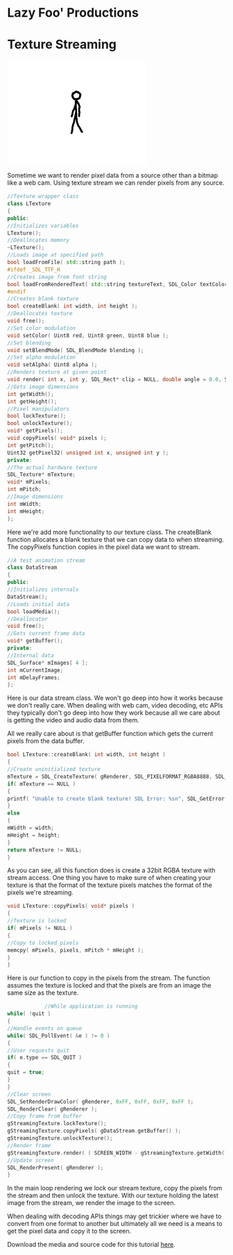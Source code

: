 # Lazy Foo' Productions


# Texture Streaming

![](images/preview-39.png)



Sometime we want to render pixel data from a source other than a bitmap like a web cam. Using texture stream we can render pixels from any source.
```cpp
//Texture wrapper class
class LTexture
{
public:
//Initializes variables
LTexture();
//Deallocates memory
~LTexture();
//Loads image at specified path
bool loadFromFile( std::string path );
#ifdef _SDL_TTF_H
//Creates image from font string
bool loadFromRenderedText( std::string textureText, SDL_Color textColor );
#endif
//Creates blank texture
bool createBlank( int width, int height );
//Deallocates texture
void free();
//Set color modulation
void setColor( Uint8 red, Uint8 green, Uint8 blue );
//Set blending
void setBlendMode( SDL_BlendMode blending );
//Set alpha modulation
void setAlpha( Uint8 alpha );
//Renders texture at given point
void render( int x, int y, SDL_Rect* clip = NULL, double angle = 0.0, SDL_Point* center = NULL, SDL_RendererFlip flip = SDL_FLIP_NONE );
//Gets image dimensions
int getWidth();
int getHeight();
//Pixel manipulators
bool lockTexture();
bool unlockTexture();
void* getPixels();
void copyPixels( void* pixels );
int getPitch();
Uint32 getPixel32( unsigned int x, unsigned int y );
private:
//The actual hardware texture
SDL_Texture* mTexture;
void* mPixels;
int mPitch;
//Image dimensions
int mWidth;
int mHeight;
};
```
Here we're add more functionality to our texture class. The createBlank function allocates a blank texture that we can copy data to when streaming. The copyPixels function copies in
the pixel data we want to stream.
```cpp
//A test animation stream
class DataStream
{
public:
//Initializes internals
DataStream();
//Loads initial data
bool loadMedia();
//Deallocator
void free();
//Gets current frame data
void* getBuffer();
private:
//Internal data
SDL_Surface* mImages[ 4 ];
int mCurrentImage;
int mDelayFrames;
};
```
Here is our data stream class. We won't go deep into how it works because we don't really care. When dealing with web cam, video decoding, etc APIs they typically don't go deep into
how they work because all we care about is getting the video and audio data from them.

All we really care about is that getBuffer function which gets the current pixels from the data buffer.
```cpp
bool LTexture::createBlank( int width, int height )
{
//Create uninitialized texture
mTexture = SDL_CreateTexture( gRenderer, SDL_PIXELFORMAT_RGBA8888, SDL_TEXTUREACCESS_STREAMING, width, height );
if( mTexture == NULL )
{
printf( "Unable to create blank texture! SDL Error: %sn", SDL_GetError() );
}
else
{
mWidth = width;
mHeight = height;
}
return mTexture != NULL;
}
```
As you can see, all this function does is create a 32bit RGBA texture with stream access. One thing you have to make sure of when creating your texture is that the format of the
texture pixels matches the format of the pixels we're streaming.
```cpp
void LTexture::copyPixels( void* pixels )
{
//Texture is locked
if( mPixels != NULL )
{
//Copy to locked pixels
memcpy( mPixels, pixels, mPitch * mHeight );
}
}
```
Here is our function to copy in the pixels from the stream. The function assumes the texture is locked and that the pixels are from an image the same size as the texture.
```cpp
            //While application is running
while( !quit )
{
//Handle events on queue
while( SDL_PollEvent( &e ) != 0 )
{
//User requests quit
if( e.type == SDL_QUIT )
{
quit = true;
}
}
//Clear screen
SDL_SetRenderDrawColor( gRenderer, 0xFF, 0xFF, 0xFF, 0xFF );
SDL_RenderClear( gRenderer );
//Copy frame from buffer
gStreamingTexture.lockTexture();
gStreamingTexture.copyPixels( gDataStream.getBuffer() );
gStreamingTexture.unlockTexture();
//Render frame
gStreamingTexture.render( ( SCREEN_WIDTH - gStreamingTexture.getWidth() ) / 2, ( SCREEN_HEIGHT - gStreamingTexture.getHeight() ) / 2 );
//Update screen
SDL_RenderPresent( gRenderer );
}
```
In the main loop rendering we lock our stream texture, copy the pixels from the stream and then unlock the texture. With our texture holding the latest image from the stream, we
render the image to the screen.

When dealing with decoding APIs things may get trickier where we have to convert from one format to another but ultimately all we need is a means to get the pixel data and copy it
to the screen.

Download the media and source code for this tutorial [here](zip/42_texture_streaming.zip).
